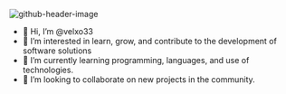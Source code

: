
![github-header-image](https://github.com/velxo33/velxo33/assets/172761461/15f5c43a-5000-4963-88a9-07ce0e04cb2c)

- 👋 Hi, I’m @velxo33
- 👀 I’m interested in learn, grow, and contribute to the development of software solutions
- 🌱 I’m currently learning programming, languages, and use of technologies.
- 💞️ I’m looking to collaborate on new projects in the community.


<!---
velxo33/velxo33 is a ✨ special ✨ repository because its `README.md` (this file) appears on your GitHub profile.
You can click the Preview link to take a look at your changes.
--->
